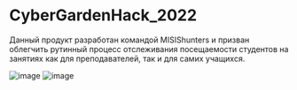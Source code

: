 # CyberGardenHack_2022
Данный продукт разработан командой MISIShunters и призван облегчить рутинный процесс отслеживания посещаемости студентов на занятиях как для преподавателей, так и для самих учащихся.

![image](https://user-images.githubusercontent.com/92402616/204133835-cb625531-af06-4d3b-b30c-f5dcbc032300.png)
![image](https://user-images.githubusercontent.com/92402616/204133860-9cc3101c-fea7-4724-910e-81538116f449.png)
